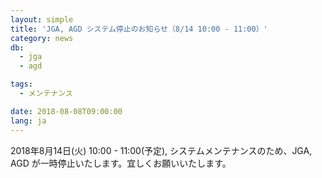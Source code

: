 ```yaml
---
layout: simple
title: 'JGA, AGD システム停止のお知らせ（8/14 10:00 - 11:00）'
category: news
db:
  - jga
  - agd

tags:
  - メンテナンス

date: 2018-08-08T09:00:00
lang: ja
---
```


<p>2018年8月14日(火) 10:00 - 11:00(予定), システムメンテナンスのため、JGA, AGD が一時停止いたします。宜しくお願いいたします。</p>
